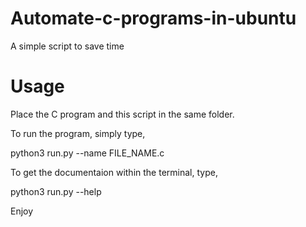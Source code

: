 # Automate-c-programs-in-ubuntu
A simple script to save time

# Usage
Place the C program and this script in the same folder. 

To run the program, simply type,

python3 run.py --name FILE_NAME.c

To get the documentaion within the terminal, type,

python3 run.py --help


Enjoy
